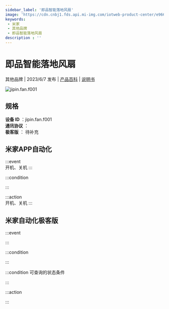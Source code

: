 ```yaml
---
sidebar_label: '即品智能落地风扇'
image: 'https://cdn.cnbj1.fds.api.mi-img.com/iotweb-product-center/e966cf16256d1642824378b124a15d6d_1681712808086.png?GalaxyAccessKeyId=AKVGLQWBOVIRQ3XLEW&Expires=9223372036854775807&Signature=I5nOcVRud7vdApHKPCuv4uO6B2A='
keywords: 
 - 米家
 - 其他品牌
 - 即品智能落地风扇
description : ''
---
```

# 即品智能落地风扇

其他品牌 | 2023/6/7 发布 | [产品百科](https://home.mi.com/webapp/content/baike/product/index.html?model=jipin.fan.f001/) | [说明书](https://home.mi.com/views/introduction.html?model=jipin.fan.f001&region=cn)

![jipin.fan.f001](https://cdn.cnbj1.fds.api.mi-img.com/iotweb-product-center/e966cf16256d1642824378b124a15d6d_1681712808086.png?GalaxyAccessKeyId=AKVGLQWBOVIRQ3XLEW&Expires=9223372036854775807&Signature=I5nOcVRud7vdApHKPCuv4uO6B2A=)

## 规格  
> 
**设备 ID** ：jipin.fan.f001  
**通讯协议** ：  
**极客版**  ： 待补充 


## 米家APP自动化  

:::event  
开机、关机
:::

:::condition  

:::

:::action   
开机、关机
:::

## 米家自动化极客版  

:::event  

:::

:::condition  

:::

:::condition 可查询的状态条件  

:::

:::action  

:::

        
